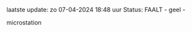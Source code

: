 laatste update: 
zo 07-04-2024 18:48   uur 
Status: FAALT - geel - 
<div class="service Y">microstation</div>